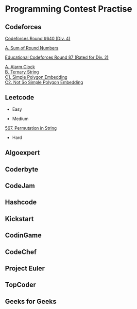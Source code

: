 # Programming Contest Practise

## Codeforces

[Codeforces Round #640 (Div. 4)](https://codeforces.com/contest/1352)

[A. Sum of Round Numbers](https://github.com/csderek/ProgrammingContest/tree/master/Codeforces/Sum%20of%20Round%20Numbers)

[Educational Codeforces Round 87 (Rated for Div. 2)](https://codeforces.com/contest/1354)

[A. Alarm Clock](https://github.com/csderek/ProgrammingContest/tree/master/Codeforces/Alarm%20Clock)  
[B. Ternary String](https://github.com/csderek/ProgrammingContest/tree/master/Codeforces/Ternary%20String)  
[C1. Simple Polygon Embedding](https://github.com/csderek/ProgrammingContest/tree/master/Codeforces/Simple%20Polygon%20Embedding)  
[C2. Not So Simple Polygon Embedding](https://github.com/csderek/ProgrammingContest/tree/master/Codeforces/Not%20So%20Simple%20Polygon%20Embedding)

## Leetcode

- Easy

- Medium

[567. Permutation in String](https://github.com/csderek/ProgrammingContest/tree/master/Leetcode/Medium/Permutation%20in%20String)

- Hard

## Algoexpert

## Coderbyte

## CodeJam

## Hashcode

## Kickstart

## CodinGame

## CodeChef

## Project Euler

## TopCoder

## Geeks for Geeks
